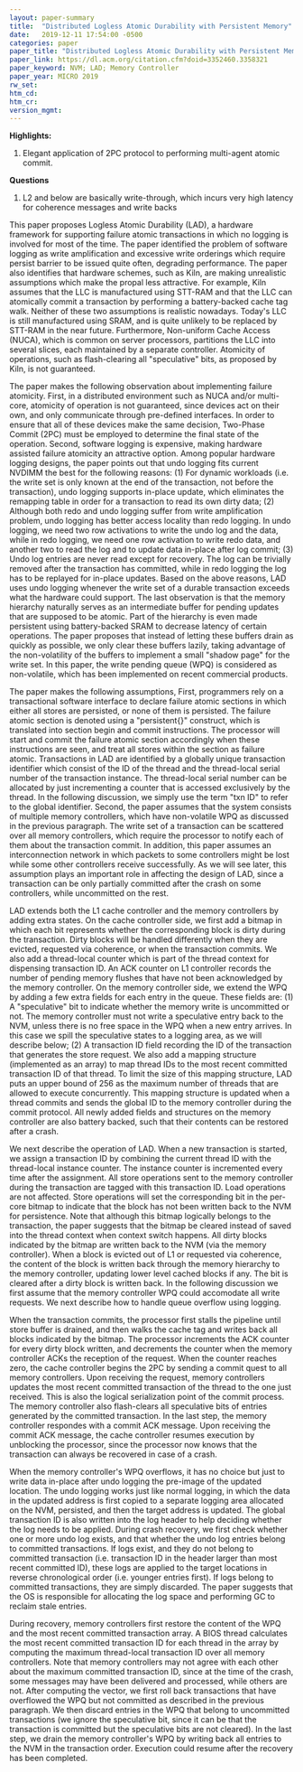 ```yaml
---
layout: paper-summary
title:  "Distributed Logless Atomic Durability with Persistent Memory"
date:   2019-12-11 17:54:00 -0500
categories: paper
paper_title: "Distributed Logless Atomic Durability with Persistent Memory"
paper_link: https://dl.acm.org/citation.cfm?doid=3352460.3358321
paper_keyword: NVM; LAD; Memory Controller
paper_year: MICRO 2019
rw_set:
htm_cd:
htm_cr:
version_mgmt:
---
```


**Highlights:**

1. Elegant application of 2PC protocol to performing multi-agent atomic commit. 

**Questions**

1. L2 and below are basically write-through, which incurs very high latency for coherence messages and write backs

This paper proposes Logless Atomic Durability (LAD), a hardware framework for supporting failure atomic transactions in
which no logging is involved for most of the time. The paper identified the problem of software logging as write amplification
and excessive write orderings which require persist barrier to be issued quite often, degrading performance. The paper also 
identifies that hardware schemes, such as Kiln, are making unrealistic assumptions which make the propal less attractive.
For example, Kiln assumes that the LLC is manufactured using STT-RAM and that the LLC can atomically commit a transaction
by performing a battery-backed cache tag walk. Neither of these two assumptions is realistic nowadays. Today's LLC is still
manufactured using SRAM, and is quite unlikely to be replaced by STT-RAM in the near future. Furthermore, Non-uniform
Cache Access (NUCA), which is common on server processors, partitions the LLC into several slices, each maintained by
a separate controller. Atomicity of operations, such as flash-clearing all "speculative" bits, as proposed by Kiln, is
not guaranteed. 

The paper makes the following observation about implementing failure atomicity. First, in a distributed environment 
such as NUCA and/or multi-core, atomicity of operation is not guaranteed, since devices act on their own, and only
communicate through pre-defined interfaces. In order to ensure that all of these devices make the same decision, Two-Phase
Commit (2PC) must be employed to determine the final state of the operation. Second, software logging is expensive, making
hardware assisted failure atomicity an attractive option. Among popular hardware logging designs, the paper points out 
that undo logging fits current NVDIMM the best for the following reasons: (1) For dynamic workloads (i.e. the write set
is only known at the end of the transaction, not before the transaction), undo logging supports in-place update, which 
eliminates the remapping table in order for a transaction to read its own dirty data; (2) Although both redo and undo
logging suffer from write amplification problem, undo logging has better access locality than redo logging. In undo
logging, we need two row activations to write the undo log and the data, while in redo logging, we need one row activation
to write redo data, and another two to read the log and to update data in-place after log commit; (3) Undo log entries 
are never read except for recovery. The log can be trivially removed after the transaction has committed, while in redo
logging the log has to be replayed for in-place updates. Based on the above reasons, LAD uses undo logging whenever the 
write set of a durable transaction exceeds what the hardware could support. The last observation is that the memory hierarchy
naturally serves as an intermediate buffer for pending updates that are supposed to be atomic. Part of the hierarchy is 
even made persistent using battery-backed SRAM to decrease latency of certain operations. The paper proposes that instead
of letting these buffers drain as quickly as possible, we only clear these buffers lazily, taking advantage of the non-volatility
of the buffers to implement a small "shadow page" for the write set. In this paper, the write pending queue (WPQ) is 
considered as non-volatile, which has been implemented on recent commercial products. 

The paper makes the following assumptions, First, programmers rely on a transactional software interface to declare failure
atomic sections in which either all stores are persisted, or none of them is persisted. The failure atomic section is denoted
using a "persistent{}" construct, which is translated into section begin and commit instructions. The processor will start 
and commit the failure atomic section accordingly when these instructions are seen, and treat all stores within the section
as failure atomic. Transactions in LAD are identified by a globally unique transaction identifier which consist of the 
ID of the thread and the thread-local serial number of the transaction instance. The thread-local serial number can be 
allocated by just incrementing a counter that is accessed exclusively by the thread. In the following discussion, we 
simply use the term "txn ID" to refer to the global identifier. Second, the paper assumes that the system consists of 
multiple memory controllers, which have non-volatile WPQ as discussed in the previous paragraph. The write set of a transaction 
can be scattered over all memory controllers, which require the processor to notify each of them about the transaction 
commit. In addition, this paper assumes an interconnection network in which packets to some controllers might be lost while 
some other controllers receive successfully. As we will see later, this assumption plays an important role in affecting 
the design of LAD, since a transaction can be only partially committed after the crash on some controllers, while uncommitted 
on the rest.

LAD extends both the L1 cache controller and the memory controllers by adding extra states. On the cache controller side,
we first add a bitmap in which each bit represents whether the corresponding block is dirty during the transaction. Dirty 
blocks will be handled differently when they are evicted, requested via coherence, or when the transaction commits. We also
add a thread-local counter which is part of the thread context for dispensing transaction ID. An ACK counter on L1 controller
records the number of pending memory flushes that have not been acknowledged by the memory controller. On the memory controller
side, we extend the WPQ by adding a few extra fields for each entry in the queue. These fields are: (1) A "speculative" bit
to indicate whether the memory write is uncommitted or not. The memory controller must not write a speculative entry
back to the NVM, unless there is no free space in the WPQ when a new entry arrives. In this case we spill the speculative
states to a logging area, as we will describe below; (2) A transaction ID field recording the ID of the transaction that
generates the store request. We also add a mapping structure (implemented as an array) to map thread IDs to the most recent
committed transaction ID of that thread. To limit the size of this mapping structure, LAD puts an upper bound of 256
as the maximum number of threads that are allowed to execute concurrently. This mapping structure is updated when a thread
commits and sends the global ID to the memory controller during the commit protocol. All newly added fields and structures 
on the memory controller are also battery backed, such that their contents can be restored after a crash.

We next describe the operation of LAD. When a new transaction is started, we assign a transaction ID by combining the current
thread ID with the thread-local instance counter. The instance counter is incremented every time after the assignment. All
store operations sent to the memory controller during the transaction are tagged with this transaction ID. Load operations
are not affected. Store operations will set the corresponding bit in the per-core bitmap to indicate that the block
has not been written back to the NVM for persistence. Note that although this bitmap logically belongs to the transaction,
the paper suggests that the bitmap be cleared instead of saved into the thread context when context switch happens. All 
dirty blocks indicated by the bitmap are written back to the NVM (via the memory controller). When a block is evicted out 
of L1 or requested via coherence, the content of the block is written back through the memory hierarchy to the memory 
controller, updating lower level cached blocks if any. The bit is cleared after a dirty block is written back. In 
the following discussion we first assume that the memory controller WPQ could accomodate all write requests. We next
describe how to handle queue overflow using logging. 

When the transaction commits, the processor first stalls the pipeline until store buffer is drained, and then walks the 
cache tag and writes back all blocks indicated by the bitmap. The processor increments the ACK counter for every dirty
block written, and decrements the counter when the memory controller ACKs the reception of the request. When the counter 
reaches zero, the cache controller begins the 2PC by sending a commit quest to all memory controllers. Upon receiving the 
request, memory controllers updates the most recent committed transaction of the thread to the one just received. This 
is also the logical serialization point of the commit process. The memory controller also flash-clears all speculative
bits of entries generated by the committed transaction. In the last step, the memory controller respondes with a commit ACK
message. Upon receiving the commit ACK message, the cache controller resumes execution by unblocking the processor, since 
the processor now knows that the transaction can always be recovered in case of a crash. 

When the memory controller's WPQ overflows, it has no choice but just to write data in-place after undo logging the pre-image
of the updated location. The undo logging works just like normal logging, in which the data in the updated address is first
copied to a separate logging area allocated on the NVM, persisted, and then the target address is updated. The global transaction
ID is also written into the log header to help deciding whether the log needs to be applied. During crash recovery, we first 
check whether one or more undo log exists, and that whether the undo log entries belong to committed transactions. If logs
exist, and they do not belong to committed transaction (i.e. transaction ID in the header larger than most recent committed
ID), these logs are applied to the target locations in reverse chronological order (i.e. younger entries first). If logs 
belong to committed transactions, they are simply discarded. The paper suggests that the OS is responsible for allocating
the log space and performing GC to reclaim stale entries. 

During recovery, memory controllers first restore the content of the WPQ and the most recent committed transaction array.
A BIOS thread calculates the most recent committed transaction ID for each thread in the array by computing the maximum 
thread-local transaction ID over all memory controllers. Note that memory controllers may not agree with each other about
the maximum committed transaction ID, since at the time of the crash, some messages may have been delivered and processed,
while others are not. After computing the vector, we first roll back transactions that have overflowed the WPQ but not committed
as described in the previous paragraph. We then discard entries in the WPQ that belong to uncommitted transactions (we ignore
the speculative bit, since it can be that the transaction is committed but the speculative bits are not cleared). In the 
last step, we drain the memory controller's WPQ by writing back all entries to the NVM in the transaction order. Execution
could resume after the recovery has been completed.
